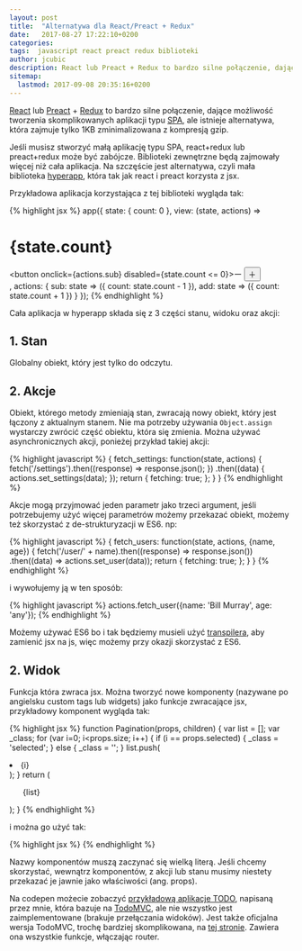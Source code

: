 ```yaml
---
layout: post
title:  "Alternatywa dla React/Preact + Redux"
date:   2017-08-27 17:22:10+0200
categories:
tags:  javascript react preact redux biblioteki
author: jcubic
description: React lub Preact + Redux to bardzo silne połączenie, dające możliwość tworzenia skomplikowanych aplikacji typu SPA, ale istnieje alternatywa, która zajmuje tylko 1KB
sitemap:
  lastmod: 2017-09-08 20:35:16+0200
---
```


[React](https://facebook.github.io/react/) lub [Preact](https://preactjs.com/) + [Redux](http://redux.js.org/) to bardzo silne połączenie, dające możliwość tworzenia skomplikowanych aplikacji typu [SPA](https://en.wikipedia.org/wiki/Single-page_application), ale istnieje alternatywa, która zajmuje tylko 1KB zminimalizowana z kompresją gzip.

<!-- more -->

Jeśli musisz stworzyć małą aplikację typu SPA, react+redux lub preact+redux może być zabójcze. Biblioteki zewnętrzne będą zajmowały więcej niż cała aplikacja. Na szczęście jest alternatywa, czyli mała biblioteka [hyperapp](https://hyperapp.js.org/), która tak jak react i preact korzysta z jsx.

Przykładowa aplikacja korzystająca z tej biblioteki wygląda tak:

{% highlight jsx %}
app({
  state: {
    count: 0
  },
  view: (state, actions) =>
    <main>
      <h1>
        {state.count}
      </h1>
      <button onclick={actions.sub} disabled={state.count <= 0}>ー</button>
      <button onclick={actions.add}>＋</button>
    </main>,
  actions: {
    sub: state => ({ count: state.count - 1 }),
    add: state => ({ count: state.count + 1 })
  }
});
{% endhighlight %}

Cała aplikacja w hyperapp składa się z 3 części stanu, widoku oraz akcji:

## 1. Stan

Globalny obiekt, który jest tylko do odczytu.

## 2. Akcje

Obiekt, którego metody zmieniają stan, zwracają nowy obiekt, który jest łączony z aktualnym stanem. Nie ma potrzeby używania `Object.assign` wystarczy zwrócić część obiektu, która się zmienia. Można używać asynchronicznych akcji, ponieżej przykład takiej akcji:


{% highlight javascript %}
{
    fetch_settings: function(state, actions) {
        fetch('/settings').then((response) => response.json(); })
            .then((data) { actions.set_settings(data); });
        return {
            fetching: true;
        };
    }
}
{% endhighlight %}

Akcje mogą przyjmować jeden parametr jako trzeci argument, jeśli potrzebujemy użyć więcej parametrów możemy przekazać obiekt, możemy też skorzystać z de-strukturyzacji w ES6. np:

{% highlight javascript %}
{
    fetch_users: function(state, actions, {name, age}) {
        fetch('/user/' + name).then((response) => response.json())
            .then((data) => actions.set_user(data));
        return {
            fetching: true;
        };
    }
}
{% endhighlight %}

i wywołujemy ją w ten sposób:

{% highlight javascript %}
actions.fetch_user({name: 'Bill Murray', age: 'any'});
{% endhighlight %}

Możemy używać ES6 bo i tak będziemy musieli użyć [transpilera](https://en.wikipedia.org/wiki/Source-to-source_compiler), aby zamienić jsx na js, więc możemy przy okazji skorzystać z ES6.

## 2. Widok

Funkcja która zwraca jsx. Można tworzyć nowe komponenty (nazywane po angielsku custom tags lub widgets) jako funkcje zwracające jsx, przykładowy komponent wygląda tak:

{% highlight jsx %}
function Pagination(props, children) {
   var list = [];
   var _class;
   for (var i=0; i<props.size; i++) {
      if (i == props.selected) {
        _class = 'selected';
      } else {
        _class = '';
      }
      list.push(<li class={_class}>{i}</li>);
   }
   return (<ul>{list}</ul>);
}
{% endhighlight %}

i można go użyć tak:

{% highlight jsx %}
<Pagination size={10} selected={1}/>
{% endhighlight %}

Nazwy komponentów muszą zaczynać się wielką literą. Jeśli chcemy skorzystać, wewnątrz komponentów, z akcji lub stanu musimy niestety przekazać je jawnie jako właściwości (ang. props).

Na codepen możecie zobaczyć [przykładową aplikacje TODO](https://codepen.io/jcubic/pen/eRbjOB), napisaną przez mnie, która bazuje na [TodoMVC](http://todomvc.com/), ale nie wszystko jest zaimplementowane (brakuje przełączania widoków). Jest także oficjalna wersja TodoMVC, trochę bardziej skomplikowana, na [tej stronie](http://hyperapp-todomvc.glitch.me/). Zawiera ona wszystkie funkcje, włączając router.

